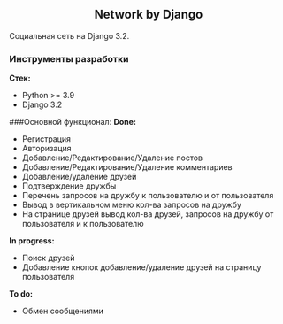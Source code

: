<h2 align="center">Network by Django</h2>

Социальная сеть на Django 3.2.

### Инструменты разработки

**Стек:**
- Python >= 3.9
- Django 3.2

###Основной функционал:
**Done:**
- Регистрация
- Авторизация
- Добавление/Редактирование/Удаление постов
- Добавление/Редактирование/Удаление комментариев
- Добавление/удаление друзей
- Подтверждение дружбы
- Перечень запросов на дружбу к пользователю и от пользователя
- Вывод в вертикальном меню кол-ва запросов на дружбу
- На странице друзей вывод кол-ва друзей, запросов на дружбу от пользователя и к пользователю

**In progress:**
- Поиск друзей
- Добавление кнопок добавление/удаление друзей на страницу пользователя


**To do:**
- Обмен сообщениями








